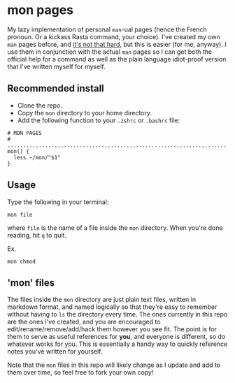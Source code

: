 # mon pages

My lazy implementation of personal `man`-ual pages (hence the French pronoun. Or a kickass Rasta command, your choice). I've created my own `man` pages before, and [it's not that hard](https://www.cyberciti.biz/faq/linux-unix-creating-a-manpage/), but this is easier (for me, anyway). I use them in conjunction with the actual `man` pages so I can get both the official help for a command as well as the plain language idiot-proof version that I've written myself for myself.

## Recommended install

- Clone the repo.
- Copy the `mon` directory to your home directory.
- Add the following function to your `.zshrc` or `.bashrc` file:

```
# MON PAGES
# ........................................................................
mon() {
  less ~/mon/"$1"
}
```

## Usage

Type the following in your terminal:

```
mon file
```

where `file` is the name of a file inside the `mon` directory. When you're done reading, hit `q` to quit.

Ex.

```
mon chmod
```

## 'mon' files

The files inside the `mon` directory are just plain text files, written in markdown format, and named logically so that they're easy to remember without having to `ls` the directory every time. The ones currently in this repo are the ones I've created, and you are encouraged to edit/rename/remove/add/hack them however you see fit. The point is for them to serve as useful references for __you__, and everyone is different, so do whatever works for you. This is essentially a handy way to quickly reference notes you've written for yourself.

Note that the `mon` files in this repo will likely change as I update and add to them over time, so feel free to fork your own copy!
